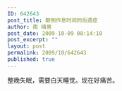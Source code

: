 ```yaml
---
ID: 642643
post_title: 颠倒作息时间的后遗症
author: 南 靖男
post_date: 2009-10-09 08:14:10
post_excerpt: ""
layout: post
permalink: 2009/10/642643
published: true
---
```

<p>整晚失眠，需要白天睡觉。现在好痛苦。</p>